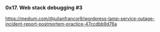 ### 0x17. Web stack debugging #3

https://medium.com/@julianfrancor9/wordpress-lamp-service-outage-incident-report-postmortem-practice-47ccdbb9d76a